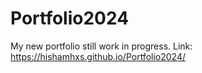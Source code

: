 # Portfolio2024
My new portfolio still work in progress.
Link: https://hishamhxs.github.io/Portfolio2024/
